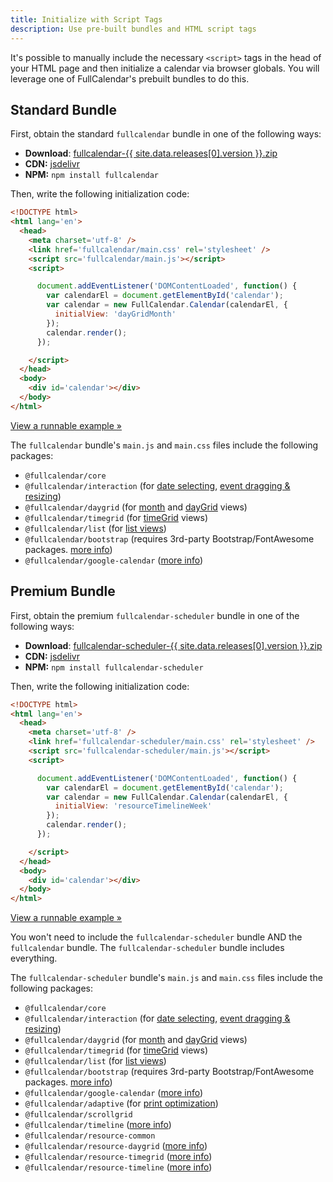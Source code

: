 ```yaml
---
title: Initialize with Script Tags
description: Use pre-built bundles and HTML script tags
---
```


It's possible to manually include the necessary `<script>` tags in the head of your HTML page and then initialize a calendar via browser globals. You will leverage one of FullCalendar's prebuilt bundles to do this.


## Standard Bundle

First, obtain the standard `fullcalendar` bundle in one of the following ways:

- **Download**: <a href='{{ site.fullcalendar_repo }}/releases/download/v{{ site.data.releases[0].version }}/fullcalendar-{{ site.data.releases[0].version }}.zip' onclick="ga('send', 'pageview', '/downloads/fullcalendar-{{ site.data.releases[0].version }}.zip')">fullcalendar-{{ site.data.releases[0].version }}.zip</a>
- **CDN:** [jsdelivr](https://www.jsdelivr.com/package/npm/fullcalendar)
- **NPM:** `npm install fullcalendar`

Then, write the following initialization code:

```html
<!DOCTYPE html>
<html lang='en'>
  <head>
    <meta charset='utf-8' />
    <link href='fullcalendar/main.css' rel='stylesheet' />
    <script src='fullcalendar/main.js'></script>
    <script>

      document.addEventListener('DOMContentLoaded', function() {
        var calendarEl = document.getElementById('calendar');
        var calendar = new FullCalendar.Calendar(calendarEl, {
          initialView: 'dayGridMonth'
        });
        calendar.render();
      });

    </script>
  </head>
  <body>
    <div id='calendar'></div>
  </body>
</html>
```

[View a runnable example &raquo;](initialize-globals-demo)

The `fullcalendar` bundle's `main.js` and `main.css` files include the following packages:

- `@fullcalendar/core`
- `@fullcalendar/interaction` (for [date selecting](date-clicking-selecting), [event dragging & resizing](event-dragging-resizing))
- `@fullcalendar/daygrid` (for [month](month-view) and [dayGrid](daygrid-view) views)
- `@fullcalendar/timegrid` (for [timeGrid](timegrid-view) views)
- `@fullcalendar/list` (for [list views](list-view))
- `@fullcalendar/bootstrap` (requires 3rd-party Bootstrap/FontAwesome packages. [more info](bootstrap-theme))
- `@fullcalendar/google-calendar` ([more info](google-calendar))


## Premium Bundle

First, obtain the premium `fullcalendar-scheduler` bundle in one of the following ways:

- **Download**: <a href='{{ site.fullcalendar_scheduler_repo }}/releases/download/v{{ site.data.releases[0].version }}/fullcalendar-scheduler-{{ site.data.releases[0].version }}.zip' onclick="ga('send', 'pageview', '/downloads/fullcalendar-scheduler-{{ site.data.releases[0].version }}.zip')">fullcalendar-scheduler-{{ site.data.releases[0].version }}.zip</a>
- **CDN:** [jsdelivr](https://www.jsdelivr.com/package/npm/fullcalendar-scheduler)
- **NPM:** `npm install fullcalendar-scheduler`

Then, write the following initialization code:

```html
<!DOCTYPE html>
<html lang='en'>
  <head>
    <meta charset='utf-8' />
    <link href='fullcalendar-scheduler/main.css' rel='stylesheet' />
    <script src='fullcalendar-scheduler/main.js'></script>
    <script>

      document.addEventListener('DOMContentLoaded', function() {
        var calendarEl = document.getElementById('calendar');
        var calendar = new FullCalendar.Calendar(calendarEl, {
          initialView: 'resourceTimelineWeek'
        });
        calendar.render();
      });

    </script>
  </head>
  <body>
    <div id='calendar'></div>
  </body>
</html>
```

[View a runnable example &raquo;](timeline-standard-view-demo)

You won't need to include the `fullcalendar-scheduler` bundle AND the `fullcalendar` bundle. The `fullcalendar-scheduler` bundle includes everything.

The `fullcalendar-scheduler` bundle's `main.js` and `main.css` files include the following packages:

- `@fullcalendar/core`
- `@fullcalendar/interaction` (for [date selecting](date-clicking-selecting), [event dragging & resizing](event-dragging-resizing))
- `@fullcalendar/daygrid` (for [month](month-view) and [dayGrid](daygrid-view) views)
- `@fullcalendar/timegrid` (for [timeGrid](timegrid-view) views)
- `@fullcalendar/list` (for [list views](list-view))
- `@fullcalendar/bootstrap` (requires 3rd-party Bootstrap/FontAwesome packages. [more info](bootstrap-theme))
- `@fullcalendar/google-calendar` ([more info](google-calendar))
- `@fullcalendar/adaptive` (for [print optimization](print))
- `@fullcalendar/scrollgrid`
- `@fullcalendar/timeline` ([more info](timeline-view-no-resources))
- `@fullcalendar/resource-common`
- `@fullcalendar/resource-daygrid` ([more info](resource-daygrid-view))
- `@fullcalendar/resource-timegrid` ([more info](vertical-resource-view))
- `@fullcalendar/resource-timeline` ([more info](timeline-view))
